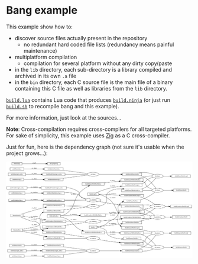 Bang example
============

This example show how to:

- discover source files actually present in the repository
    - no redundant hard coded file lists (redundancy means painful maintenance)
- multiplatform compilation
    - compilation for several platform without any dirty copy/paste
- in the `lib` directory, each sub-directory is a library compiled and archived in its own `.a` file
- in the `bin` directory, each C source file is the main file of a binary containing this C file
  as well as libraries from the `lib` directory.

[`build.lua`](build.lua) contains Lua code that produces [`build.ninja`](build.ninja)
(or just run [`build.sh`](build.sh) to recompile bang and this example).

For more information, just look at the sources...

**Note**: Cross-compilation requires cross-compilers for all targeted platforms.
For sake of simplicity, this example uses [Zig](https://ziglang.org/) as a C cross-compiler.

Just for fun, here is the dependency graph (not sure it's usable when the project grows...):

![](doc/graph.svg)
